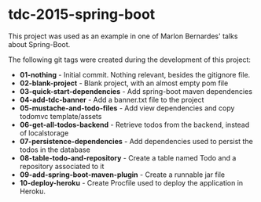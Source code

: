 # tdc-2015-spring-boot

This project was used as an example in one of Marlon Bernardes' talks about Spring-Boot. 

The following git tags were created during the development of this project:

  - **01-nothing**  - Initial commit. Nothing relevant, besides the gitignore file.
  - **02-blank-project** - Blank project, with an almost empty pom file
  - **03-quick-start-dependencies** - Add spring-boot maven dependencies
  - **04-add-tdc-banner** - Add a banner.txt file to the project
  - **05-mustache-and-todo-files** - Add view dependencies and copy todomvc template/assets
  - **06-get-all-todos-backend** - Retrieve todos from the backend, instead of localstorage
  - **07-persistence-dependencies** - Add dependencies used to persist the todos in the database
  - **08-table-todo-and-repository** - Create a table named Todo and a repository associated to it
  - **09-add-spring-boot-maven-plugin** - Create a runnable jar file 
  - **10-deploy-heroku** - Create Procfile used to deploy the application in Heroku.

